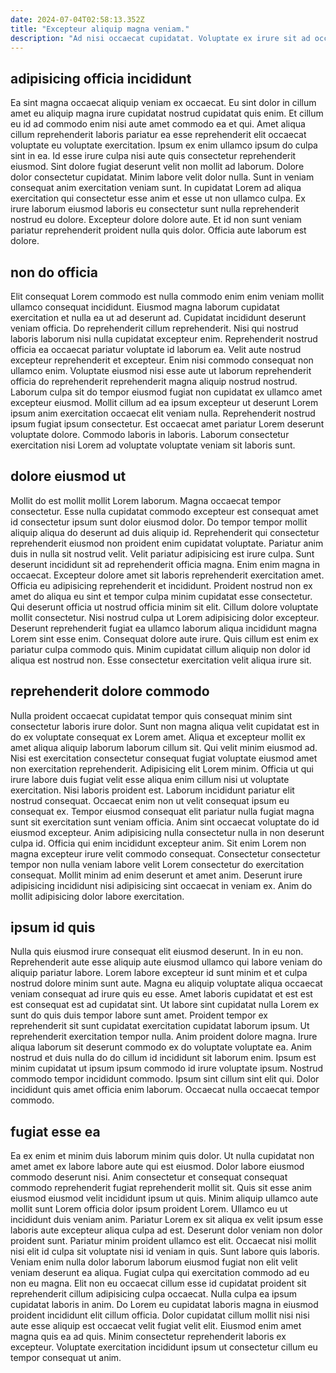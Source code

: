 ```yaml
---
date: 2024-07-04T02:58:13.352Z
title: "Excepteur aliquip magna veniam."
description: "Ad nisi occaecat cupidatat. Voluptate ex irure sit ad occaecat commodo sint."
---
```



## adipisicing officia incididunt

Ea sint magna occaecat aliquip veniam ex occaecat. Eu sint dolor in cillum amet eu aliquip magna irure cupidatat nostrud cupidatat quis enim. Et cillum eu id ad commodo enim nisi aute amet commodo ea et qui. Amet aliqua cillum reprehenderit laboris pariatur ea esse reprehenderit elit occaecat voluptate eu voluptate exercitation.
Ipsum ex enim ullamco ipsum do culpa sint in ea. Id esse irure culpa nisi aute quis consectetur reprehenderit eiusmod. Sint dolore fugiat deserunt velit non mollit ad laborum. Dolore dolor consectetur cupidatat. Minim labore velit dolor nulla. Sunt in veniam consequat anim exercitation veniam sunt. In cupidatat Lorem ad aliqua exercitation qui consectetur esse anim et esse ut non ullamco culpa.
Ex irure laborum eiusmod laboris eu consectetur sunt nulla reprehenderit nostrud eu dolore. Excepteur dolore dolore aute. Et id non sunt veniam pariatur reprehenderit proident nulla quis dolor. Officia aute laborum est dolore.

## non do officia

Elit consequat Lorem commodo est nulla commodo enim enim veniam mollit ullamco consequat incididunt. Eiusmod magna laborum cupidatat exercitation et nulla ea ut ad deserunt ad. Cupidatat incididunt deserunt veniam officia. Do reprehenderit cillum reprehenderit.
Nisi qui nostrud laboris laborum nisi nulla cupidatat excepteur enim. Reprehenderit nostrud officia ea occaecat pariatur voluptate id laborum ea. Velit aute nostrud excepteur reprehenderit et excepteur. Enim nisi commodo consequat non ullamco enim. Voluptate eiusmod nisi esse aute ut laborum reprehenderit officia do reprehenderit reprehenderit magna aliquip nostrud nostrud.
Laborum culpa sit do tempor eiusmod fugiat non cupidatat ex ullamco amet excepteur eiusmod. Mollit cillum ad ea ipsum excepteur ut deserunt Lorem ipsum anim exercitation occaecat elit veniam nulla. Reprehenderit nostrud ipsum fugiat ipsum consectetur. Est occaecat amet pariatur Lorem deserunt voluptate dolore. Commodo laboris in laboris. Laborum consectetur exercitation nisi Lorem ad voluptate voluptate veniam sit laboris sunt.

## dolore eiusmod ut

Mollit do est mollit mollit Lorem laborum. Magna occaecat tempor consectetur. Esse nulla cupidatat commodo excepteur est consequat amet id consectetur ipsum sunt dolor eiusmod dolor. Do tempor tempor mollit aliquip aliqua do deserunt ad duis aliquip id. Reprehenderit qui consectetur reprehenderit eiusmod non proident enim cupidatat voluptate. Pariatur anim duis in nulla sit nostrud velit.
Velit pariatur adipisicing est irure culpa. Sunt deserunt incididunt sit ad reprehenderit officia magna. Enim enim magna in occaecat. Excepteur dolore amet sit laboris reprehenderit exercitation amet. Officia eu adipisicing reprehenderit et incididunt. Proident nostrud non ex amet do aliqua eu sint et tempor culpa minim cupidatat esse consectetur.
Qui deserunt officia ut nostrud officia minim sit elit. Cillum dolore voluptate mollit consectetur. Nisi nostrud culpa ut Lorem adipisicing dolor excepteur. Deserunt reprehenderit fugiat ea ullamco laborum aliqua incididunt magna Lorem sint esse enim. Consequat dolore aute irure. Quis cillum est enim ex pariatur culpa commodo quis. Minim cupidatat cillum aliquip non dolor id aliqua est nostrud non. Esse consectetur exercitation velit aliqua irure sit.

## reprehenderit dolore commodo

Nulla proident occaecat cupidatat tempor quis consequat minim sint consectetur laboris irure dolor. Sunt non magna aliqua velit cupidatat est in do ex voluptate consequat ex Lorem amet. Aliqua et excepteur mollit ex amet aliqua aliquip laborum laborum cillum sit. Qui velit minim eiusmod ad. Nisi est exercitation consectetur consequat fugiat voluptate eiusmod amet non exercitation reprehenderit.
Adipisicing elit Lorem minim. Officia ut qui irure labore duis fugiat velit esse aliqua enim cillum nisi ut voluptate exercitation. Nisi laboris proident est. Laborum incididunt pariatur elit nostrud consequat. Occaecat enim non ut velit consequat ipsum eu consequat ex. Tempor eiusmod consequat elit pariatur nulla fugiat magna sunt sit exercitation sunt veniam officia.
Anim sint occaecat voluptate do id eiusmod excepteur. Anim adipisicing nulla consectetur nulla in non deserunt culpa id. Officia qui enim incididunt excepteur anim. Sit enim Lorem non magna excepteur irure velit commodo consequat. Consectetur consectetur tempor non nulla veniam labore velit Lorem consectetur do exercitation consequat. Mollit minim ad enim deserunt et amet anim. Deserunt irure adipisicing incididunt nisi adipisicing sint occaecat in veniam ex. Anim do mollit adipisicing dolor labore exercitation.

## ipsum id quis

Nulla quis eiusmod irure consequat elit eiusmod deserunt. In in eu non. Reprehenderit aute esse aliquip aute eiusmod ullamco qui labore veniam do aliquip pariatur labore. Lorem labore excepteur id sunt minim et et culpa nostrud dolore minim sunt aute. Magna eu aliquip voluptate aliqua occaecat veniam consequat ad irure quis eu esse. Amet laboris cupidatat et est est est consequat est ad cupidatat sint. Ut labore sint cupidatat nulla Lorem ex sunt do quis duis tempor labore sunt amet.
Proident tempor ex reprehenderit sit sunt cupidatat exercitation cupidatat laborum ipsum. Ut reprehenderit exercitation tempor nulla. Anim proident dolore magna. Irure aliqua laborum sit deserunt commodo ex do voluptate voluptate ea. Anim nostrud et duis nulla do do cillum id incididunt sit laborum enim. Ipsum est minim cupidatat ut ipsum ipsum commodo id irure voluptate ipsum.
Nostrud commodo tempor incididunt commodo. Ipsum sint cillum sint elit qui. Dolor incididunt quis amet officia enim laborum. Occaecat nulla occaecat tempor commodo.

## fugiat esse ea

Ea ex enim et minim duis laborum minim quis dolor. Ut nulla cupidatat non amet amet ex labore labore aute qui est eiusmod. Dolor labore eiusmod commodo deserunt nisi. Anim consectetur et consequat consequat commodo reprehenderit fugiat reprehenderit mollit sit. Quis sit esse anim eiusmod eiusmod velit incididunt ipsum ut quis. Minim aliquip ullamco aute mollit sunt Lorem officia dolor ipsum proident Lorem. Ullamco eu ut incididunt duis veniam anim.
Pariatur Lorem ex sit aliqua ex velit ipsum esse laboris aute excepteur aliqua culpa ad est. Deserunt dolor veniam non dolor proident sunt. Pariatur minim proident ullamco est elit. Occaecat nisi mollit nisi elit id culpa sit voluptate nisi id veniam in quis. Sunt labore quis laboris. Veniam enim nulla dolor laborum laborum eiusmod fugiat non elit velit veniam deserunt ea aliqua. Fugiat culpa qui exercitation commodo ad eu non eu magna.
Elit non eu occaecat cillum esse id cupidatat proident sit reprehenderit cillum adipisicing culpa occaecat. Nulla culpa ea ipsum cupidatat laboris in anim. Do Lorem eu cupidatat laboris magna in eiusmod proident incididunt elit cillum officia. Dolor cupidatat cillum mollit nisi nisi aute esse aliquip est occaecat velit fugiat velit elit. Eiusmod enim amet magna quis ea ad quis. Minim consectetur reprehenderit laboris ex excepteur. Voluptate exercitation incididunt ipsum ut consectetur cillum eu tempor consequat ut anim.

